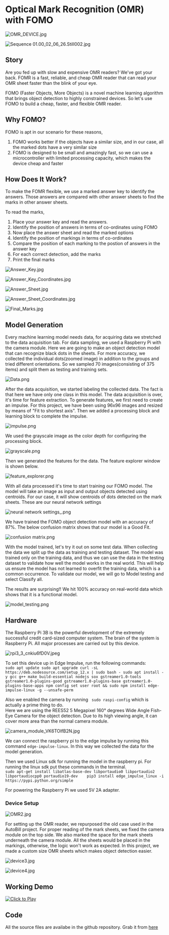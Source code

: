 # Optical Mark Recognition (OMR) with FOMO

![OMR_DEVICE.jpg](https://usercdn.edgeimpulse.com/project116250/dfa6e4c14eb869241178963e713b0c6650d78433206ca9b0c8af02a33aa2476c)    

![Sequence 01.00_02_06_26.Still002.jpg](https://usercdn.edgeimpulse.com/project116250/50b349d65c45bb752d595f08a0088991fb5651401837029f803e6d0bf797f582) 

## Story
Are you fed up with slow and expensive OMR readers? We've got your back. FOMR is a fast, reliable, and cheap OMR reader that can read your OMR sheet faster than the blink of your eye.

FOMO (Faster Objects, More Objects) is a novel machine learning algorithm that brings object detection to highly constrained devices. So let's use FOMO to build a cheap, faster, and flexible OMR reader. 

## Why FOMO?
FOMO is apt in our scenario for these reasons,
1. FOMO works better if the objects have a similar size, and in our case, all the marked dots have a very similar size
2. FOMO is designed to be small and amazingly fast, so we can use a microcontroller with limited processing capacity, which makes the device cheap and faster

## How Does It Work?
To make the FOMR flexible, we use a marked answer key to identify the answers. Those answers are compared with other answer sheets to find the marks in other answer sheets. 

To read the marks,
1. Place your answer key and read the answers.
2. Identify the position of answers in terms of co-ordinates using FOMO
3. Now place the answer sheet and read the marked options
4. Identify the position of markings in terms of co-ordinates
5. Compare the position of each marking to the postion of answers in the answer key
6. For each correct detection, add the marks
7. Print the final marks

![Answer_Key.jpg](https://usercdn.edgeimpulse.com/project116250/16da0834bcff2cf66f20db44e70c5912864699bdf69b4887e187586132efd062)

![Answer_Key_Coordinates.jpg](https://usercdn.edgeimpulse.com/project116250/9003ab586e4065f533c54296cc3cd2392b7a36407a495c16dc749ee62f3915a4)

![Answer_Sheet.jpg](https://usercdn.edgeimpulse.com/project116250/a3c0da1f66d8534215d4a1ea9f06eaa14072fa0da85c6708ce266af6862bbb2a)

![Answer_Sheet_Coordinates.jpg](https://usercdn.edgeimpulse.com/project116250/3d9bfa7a3001f3703a0233f98870b4cfd3e1e3119c899588be2755e6332a1af5)

![Final_Marks.jpg](https://usercdn.edgeimpulse.com/project116250/ed708959d7c2eeb49e6041cb91c9f69eb45fb06bb1658709ea378fed1a6bcb11)


## Model Generation
Every machine learning model needs data, for acquiring data we stretched to the data acquisition tab. 
For data sampling, we used a Raspberry Pi with the camera module. Here we are going to make an object detection model that can recognize black dots in the sheets. For more accuracy, we collected the individual dots(zoomed image) in addition to the groups and tried different orientations. So we sampled 70 images(consisting of 375 items) and split them as testing and training sets. 

![Data.png](https://usercdn.edgeimpulse.com/project116250/fb285017d4d439566591af1abdcaee43dbbb5ba20ee5936f63d3bb017472f957)  

After the data acquisition, we started labeling the collected data. The fact is that here we have only one class in this model. The data acquisition is over, it's time for feature extraction. To generate features, we first need to create an impulse. For this project, we have been using 96x96 images and resized by means of "Fit to shortest axis". 
Then we added a processing block and learning block to complete the impulse.  

![impulse.png](https://usercdn.edgeimpulse.com/project116250/9eb34ac176c0815c5c7f665ee85d3fb34d62447c32f0883d2c42ae9ae10416df)   

We used the grayscale image as the color depth for configuring the processing block.  

![grayscale.png](https://usercdn.edgeimpulse.com/project116250/573654ce0563dc09ef87af64785122132e6021dbe23c875beb55506f60183109)   

Then we generated the features for the data. The feature explorer window is shown below.    

![feature_explorer.png](https://usercdn.edgeimpulse.com/project116250/74be0df1ecd1f3b75bfd97577c14aa2727a69644dc4b30a2e53895346b66f093)  

With all data processed it's time to start training our FOMO model. The model will take an image as input and output objects detected using centroids. For our case, it will show centroids of dots detected on the mark sheets. These are our neural network settings    

![neural network settings_.png](https://usercdn.edgeimpulse.com/project116250/e7a6fb1f6147b6bc0d6279e321246a04d33982cb5c9abd37a4afd60815b7df5b)

We have trained the FOMO object detection model with an accuracy of 87%. The below confusion matrix shows that our model is a Good Fit.   

![confusion matrix.png](https://usercdn.edgeimpulse.com/project116250/720efb1c38cc5f8179cd024f89efe16134bf07fd8a76971ed3c4f6b3d83ced32)

With the model trained, let's try it out on some test data. When collecting the data we split up the data as training and testing dataset. The model was trained only on the training data, and thus we can use the data in the testing dataset to validate how well the model works in the real world. This will help us ensure the model has not learned to overfit the training data, which is a common occurrence. To validate our model, we will go to Model testing and select Classify all.

The results are surprising!! We hit 100% accuracy on real-world data which shows that it is a functional model.    

![model_testing.png](https://usercdn.edgeimpulse.com/project116250/5457fd6b20301eb9a6c7b0b0b3f4a1e7fd67b0fcb165f5ec5de772ebba7b0fda)  


## Hardware        
The Raspberry Pi 3B is the powerful development of the extremely successful credit card-sized computer system. The brain of the system is Raspberry Pi. All major processes are carried out by this device.  

![rpi3_3_cnkiu6fD0V.jpeg](https://usercdn.edgeimpulse.com/project116250/98f47cacf0569387b1d1c43ba2e36dc56bebe0f22f0f24dd880fadfe46954300) 

To set this device up in Edge Impulse, run the following commands:  
``sudo apt update
  sudo apt upgrade
  curl -sL https://deb.nodesource.com/setup_12.x | sudo bash -
  sudo apt install -y gcc g++ make build-essential nodejs sox gstreamer1.0-tools  gstreamer1.0-plugins-good gstreamer1.0-plugins-base gstreamer1.0-plugins-base-apps
  npm config set user root && sudo npm install edge-impulse-linux -g --unsafe-perm ``

Also we enabled the camera by running `` sudo raspi-config`` which is actually a prime thing to do.  
Here we are using the REES52 5 Megapixel 160° degrees Wide Angle Fish-Eye Camera for the object detection. Due to its high viewing angle, it can cover more area than the normal camera module.  

![camera_module_VK6TOIfB2N.jpg](https://usercdn.edgeimpulse.com/project116250/28703b8e3c37675afd7e47942c28987af0418927e7a4ace873240854152e339b)  

We can connect the raspberry pi to the edge impulse by running this command ``edge-impulse-linux``. In this way we collected the data for the model generation. 

Then we used Linux sdk for running the model in the raspberry pi. For running the linux sdk put these commands in the terminal.  
`` sudo apt-get install libatlas-base-dev libportaudio0 libportaudio2 libportaudiocpp0 portaudio19-dev    pip3 install edge_impulse_linux -i https://pypi.python.org/simple ``  

For powering the Raspberry Pi we used 5V 2A adapter.

### Device Setup    

![OMR2.jpg](https://usercdn.edgeimpulse.com/project116250/7f0517b2c3be7184470927a13174445667bc8777ab53522e385eb763b2fca1aa)

For setting up the OMR reader, we repurposed the old case used in the AutoBill project. For proper reading of the mark sheets, we fixed the camera module on the top side. We also marked the space for the mark sheets underneath the camera module. All the sheets would be placed in the markings, otherwise, the logic won't work as expected. In this project, we made a custom size OMR sheets which makes object detection easier.  


![device3.jpg](https://usercdn.edgeimpulse.com/project116250/f893cacb4d1554c1f38e73f0806e5d133ea34f9da2afe9c1df98c4454dc4933e)   

![device4.jpg](https://usercdn.edgeimpulse.com/project116250/0dea973ccfe79234548ae0f6316fd8b713837ae013f96dd0a2e0b529c45aaa24)

## Working Demo

[![Click to Play](https://usercdn.edgeimpulse.com/project116250/9921b5f10c4b8ad5af9fcf92364f8d299ae3826a3e3a8894047f42b9914fc5e9)](https://vimeo.com/725731228)

## Code

All the source files are availabe in the github repository. Grab it from [here](https://github.com/CodersCafeTech/OMR)
